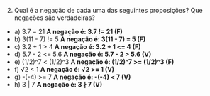 2. Qual é a negação de cada uma das seguintes proposições? Que negações são
verdadeiras?
- a) 3.7 = 21 **A negação é: 3.7 != 21 (F)**
- b) 3(11 - 7) != 5 **A negação é: 3(11 - 7) = 5 (F)**
- c) 3.2 + 1 > 4 **A negação é: 3.2 + 1 <= 4 (F)**
- d) 5.7 - 2 <= 5.6 **A negação é: 5.7 - 2 > 5.6 (V)**
- e) (1/2)^7 < (1/2)^3 **A negação é: (1/2)^7 >= (1/2)^3 (F)**
- f) √2 < 1 **A negação é: √2 >= 1 (V)**
- g) -(-4) >= 7 **A negação é: -(-4) < 7 (V)**
- h) 3 | 7 **A negação é: 3 ∤ 7 (V)**
